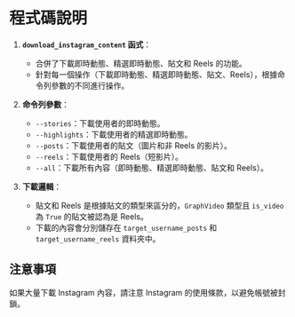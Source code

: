 # 程式碼說明

1. **`download_instagram_content` 函式**：
   - 合併了下載即時動態、精選即時動態、貼文和 Reels 的功能。
   - 針對每一個操作（下載即時動態、精選即時動態、貼文、Reels），根據命令列參數的不同進行操作。

2. **命令列參數**：
   - `--stories`：下載使用者的即時動態。
   - `--highlights`：下載使用者的精選即時動態。
   - `--posts`：下載使用者的貼文（圖片和非 Reels 的影片）。
   - `--reels`：下載使用者的 Reels（短影片）。
   - `--all`：下載所有內容（即時動態、精選即時動態、貼文和 Reels）。

3. **下載邏輯**：
   - 貼文和 Reels 是根據貼文的類型來區分的，`GraphVideo` 類型且 `is_video` 為 `True` 的貼文被認為是 Reels。
   - 下載的內容會分別儲存在 `target_username_posts` 和 `target_username_reels` 資料夾中。

## 注意事項

如果大量下載 Instagram 內容，請注意 Instagram 的使用條款，以避免帳號被封鎖。
